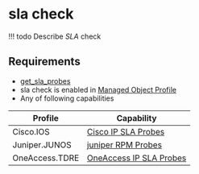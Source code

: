 # sla check

<!-- prettier-ignore -->
!!! todo
    Describe *SLA* check

## Requirements

* [get_sla_probes](../../../../scripts-reference/get_sla_probes.md)
* sla check is enabled in [Managed Object Profile](../concepts/managed-object-profile/index.md)
* Any of following capabilities

| Profile        | Capability                                                                       |
| -------------- | -------------------------------------------------------------------------------- |
| Cisco.IOS      | [Cisco IP SLA Probes](../../../../caps-reference/cisco/ip-sla-probes.md)         |
| Juniper.JUNOS  | [juniper RPM Probes](../../../../caps-reference/juniper/rpm-probes.md)           |
| OneAccess.TDRE | [OneAccess IP SLA Probes](../../../../caps-reference/oneaccess/ip-sla-probes.md) |


